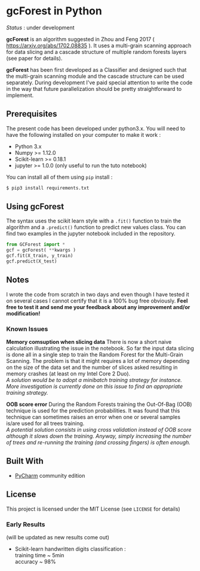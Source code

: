 # gcForest in Python

*Status* : under development

**gcForest** is an algorithm suggested in Zhou and Feng 2017 ( https://arxiv.org/abs/1702.08835 ). It uses a multi-grain scanning approach for data slicing and a cascade structure of multiple random forests layers (see paper for details).

**gcForest** has been first developed as a Classifier and designed such that the multi-grain scanning module and the cascade structure can be used separately. During development I've paid special attention to write the code in the way that future parallelization should be pretty straightforward to implement.

## Prerequisites

The present code has been developed under python3.x. You will need to have the following installed on your computer to make it work :

* Python 3.x
* Numpy >= 1.12.0
* Scikit-learn >= 0.18.1
* jupyter >= 1.0.0 (only useful to run the tuto notebook)

You can install all of them using `pip` install :

```sh
$ pip3 install requirements.txt
```

## Using gcForest

The syntax uses the scikit learn style with a `.fit()` function to train the algorithm and a `.predict()` function to predict new values class. You can find two examples in the jupyter notebook included in the repository.

```python
from GCForest import *
gcf = gcForest( **kwargs )
gcf.fit(X_train, y_train)
gcf.predict(X_test)
```


## Notes
I wrote the code from scratch in two days and even though I have tested it on several cases I cannot certify that it is a 100% bug free obviously.
**Feel free to test it and send me your feedback about any improvement and/or modification!**

### Known Issues

**Memory comsuption when slicing data**
There is now a short naive calculation illustrating the issue in the notebook.
So far the input data slicing is done all in a single step to train the Random Forest for the Multi-Grain Scanning. The problem is that it might requires a lot of memory depending on the size of the data set and the number of slices asked resulting in memory crashes (at least on my Intel Core 2 Duo).<br>
*A solution would be to adopt a minibatch training strategy for instance. More investigation is currently done on this issue to find an appropriate training strategy.*

**OOB score error**
During the Random Forests training the Out-Of-Bag (OOB) technique is used for the prediction probabilities. It was found that this technique can sometimes raises an error when one or several samples is/are used for all trees training.<br>
*A potential solution consists in using cross validation instead of OOB score although it slows down the training. Anyway, simply increasing the number of trees and re-running the training (and crossing fingers) is often enough.*

## Built With

* [PyCharm](https://www.jetbrains.com/pycharm/) community edition


## License
This project is licensed under the MIT License (see `LICENSE` for details) 



### Early Results 
(will be updated as new results come out)

* Scikit-learn handwritten digits classification :<br>
training time ~ 5min <br>
accuracy ~ 98%
